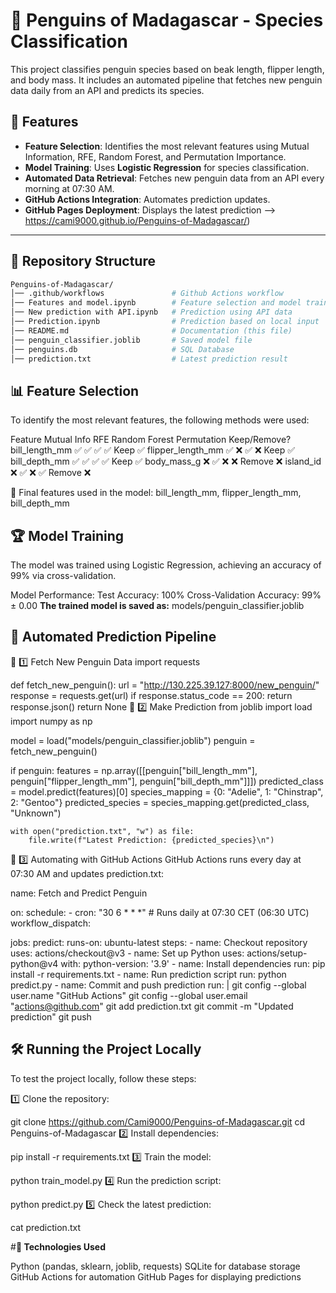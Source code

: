 # 🐧 Penguins of Madagascar - Species Classification

This project classifies penguin species based on beak length, flipper length, and body mass. It includes an automated pipeline that fetches new penguin data daily from an API and predicts its species.

## 🚀 Features
- **Feature Selection**: Identifies the most relevant features using Mutual Information, RFE, Random Forest, and Permutation Importance.
- **Model Training**: Uses **Logistic Regression** for species classification.
- **Automated Data Retrieval**: Fetches new penguin data from an API every morning at 07:30 AM.
- **GitHub Actions Integration**: Automates prediction updates.
- **GitHub Pages Deployment**: Displays the latest prediction -->     https://cami9000.github.io/Penguins-of-Madagascar/)

---

## 📂 **Repository Structure**
```bash
Penguins-of-Madagascar/
│── .github/workflows               # Github Actions workflow
│── Features and model.ipynb        # Feature selection and model training
│── New prediction with API.ipynb   # Prediction using API data
│── Prediction.ipynb                # Prediction based on local input
│── README.md                       # Documentation (this file)
│── penguin_classifier.joblib       # Saved model file
│── penguins.db                     # SQL Database
│── prediction.txt                  # Latest prediction result
```


## 📊 **Feature Selection**

To identify the most relevant features, the following methods were used:

Feature	        Mutual Info	  RFE	   Random Forest	Permutation	  Keep/Remove?
bill_length_mm	  ✅	        ✅	      ✅	            ✅	        Keep ✅
flipper_length_mm	✅	        ❌	      ✅	            ❌	        Keep ✅
bill_depth_mm	    ✅	        ✅	      ✅	            ✅	        Keep ✅
body_mass_g	      ❌	        ✅	      ❌	            ❌	        Remove ❌
island_id	        ❌	        ✅	      ❌	            ✅	        Remove ❌

🚀 Final features used in the model:
bill_length_mm, flipper_length_mm, bill_depth_mm


## 🏆 **Model Training**

The model was trained using Logistic Regression, achieving an accuracy of 99% via cross-validation.

Model Performance:
Test Accuracy: 100%
Cross-Validation Accuracy: 99% ± 0.00
**The trained model is saved as:**
    models/penguin_classifier.joblib


## 🔄 **Automated Prediction Pipeline**

🔹 1️⃣ Fetch New Penguin Data
import requests

def fetch_new_penguin():
    url = "http://130.225.39.127:8000/new_penguin/"
    response = requests.get(url)
    if response.status_code == 200:
        return response.json()
    return None
🔹 2️⃣ Make Prediction
from joblib import load
import numpy as np

model = load("models/penguin_classifier.joblib")
penguin = fetch_new_penguin()

if penguin:
    features = np.array([[penguin["bill_length_mm"], penguin["flipper_length_mm"], penguin["bill_depth_mm"]]])
    predicted_class = model.predict(features)[0]
    species_mapping = {0: "Adelie", 1: "Chinstrap", 2: "Gentoo"}
    predicted_species = species_mapping.get(predicted_class, "Unknown")

    with open("prediction.txt", "w") as file:
        file.write(f"Latest Prediction: {predicted_species}\n")
🔹 3️⃣ Automating with GitHub Actions
GitHub Actions runs every day at 07:30 AM and updates prediction.txt:

name: Fetch and Predict Penguin

on:
  schedule:
    - cron: "30 6 * * *"  # Runs daily at 07:30 CET (06:30 UTC)
  workflow_dispatch:

jobs:
  predict:
    runs-on: ubuntu-latest
    steps:
      - name: Checkout repository
        uses: actions/checkout@v3
      - name: Set up Python
        uses: actions/setup-python@v4
        with:
          python-version: '3.9'
      - name: Install dependencies
        run: pip install -r requirements.txt
      - name: Run prediction script
        run: python predict.py
      - name: Commit and push prediction
        run: |
          git config --global user.name "GitHub Actions"
          git config --global user.email "actions@github.com"
          git add prediction.txt
          git commit -m "Updated prediction"
          git push

## **🛠 Running the Project Locally**

To test the project locally, follow these steps:

1️⃣ Clone the repository:

git clone https://github.com/Cami9000/Penguins-of-Madagascar.git
cd Penguins-of-Madagascar
2️⃣ Install dependencies:

pip install -r requirements.txt
3️⃣ Train the model:

python train_model.py
4️⃣ Run the prediction script:

python predict.py
5️⃣ Check the latest prediction:

cat prediction.txt


#**📌 Technologies Used**

Python (pandas, sklearn, joblib, requests)
SQLite for database storage
GitHub Actions for automation
GitHub Pages for displaying predictions

